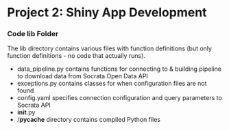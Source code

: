 # Project 2: Shiny App Development

### Code lib Folder

The lib directory contains various files with function definitions (but only function definitions - no code that actually runs).
 - data_pipeline.py contains functions for connecting to & building pipeline to download data from Socrata Open Data API
 - exceptions.py contains classes for when configuration files are not found
 - config.yaml specifies connection configuration and query parameters to Socrata API
 - __init__.py
 - /__pycache__ directory contains compiled Python files
